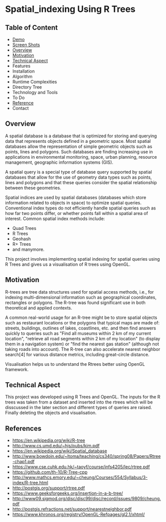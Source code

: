 # Spatial_indexing Using R Trees
## Table of Content
- [Demo](#demo)
- [Screen Shots](#screen-shots)
- [Overview](#overview)
- [Motivation](#motivation)
- [Technical Aspect](#technical-aspect)
- Features
- Installation
- Algorithm
- Runtime Complexities
- Directory Tree
- Technology and Tools
- To Do
- [Reference](#references)
- Contact
## Overview
A spatial database is a database that is optimized for storing and querying data that represents objects defined in a geometric space. Most spatial databases allow the representation of simple geometric objects such as points, lines and polygons. Such databases are finding increasing use in applications in environmental monitoring, space, urban planning, resource management, geographic information systems (GIS).

A spatial query is a special type of database query supported by spatial databases that allow for the use of geometry data types such as points, lines and polygons and that these queries consider the spatial relationship between these geometries. 

Spatial indices are used by spatial databases (databases which store information related to objects in space) to optimize spatial queries. Conventional index types do not efficiently handle spatial queries such as how far two points differ, or whether points fall within a spatial area of interest. Common spatial index methods include:
- Quad Trees
- R Trees
- Geohash
- R+ Trees
- and manymore.

This project involves implementing spatial indexing for spatial queries using R Trees and gives us a visualisation of R trees using OpenGL.
## Motivation
R-trees are tree data structures used for spatial access methods, i.e., for indexing multi-dimensional information such as geographical coordinates, rectangles or polygons.
The R-tree was found significant use in both theoretical and applied contexts.  

A common real-world usage for an R-tree might be to store spatial objects such as restaurant locations or the polygons that typical maps are made of: streets, buildings, outlines of lakes, coastlines, etc. and then find answers quickly to queries such as "Find all museums within 2 km of my current location", "retrieve all road segments within 2 km of my location" (to display them in a navigation system) or "find the nearest gas station" (although not taking roads into account). The R-tree can also accelerate nearest neighbor search[4] for various distance metrics, including great-circle distance.

Visualisation helps us to understand the Rtrees better using OpenGL framework.
## Technical Aspect
This project was developed using R Trees and OpenGL. The inputs for the R trees was taken from a dataset and inserted into the rtrees which will be disscussed in the later section and different types of queries are raised. Finally deleting the objects and visualisation.
## References
- https://en.wikipedia.org/wiki/R-tree
- http://www.cs.umd.edu/~hjs/pubs/kim.pdf
- https://en.wikipedia.org/wiki/Spatial_database
- http://www.bowdoin.edu/~ltoma/teaching/cs340/spring08/Papers/Rtree-chap1.pdf
- https://www.cse.cuhk.edu.hk/~taoyf/course/infs4205/lec/rtree.pdf
- https://github.com/th-10/R-Tree-cpp
- http://www.mathcs.emory.edu/~cheung/Courses/554/Syllabus/3-index/R-tree.html
- http://postgis.org/support/rtree.pdf
- https://www.geeksforgeeks.org/insertion-in-a-b-tree/
- http://www09.sigmod.org/disc/disc99/disc/record/issues/9809/cheung.pdf
- http://postgis.refractions.net/support/nearestneighbor.pdf
- https://www.khronos.org/registry/OpenGL-Refpages/gl2.1/xhtml/
